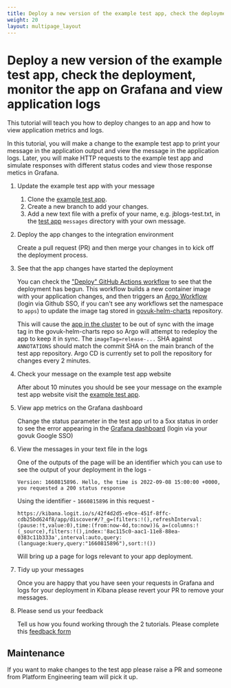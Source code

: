 ```yaml
---
title: Deploy a new version of the example test app, check the deployment, monitor the app on Grafana and view application logs
weight: 20
layout: multipage_layout
---
```


# Deploy a new version of the example test app, check the deployment, monitor the app on Grafana and view application logs

This tutorial will teach you how to deploy changes to an app and how to view application metrics and logs.

In this tutorial, you will make a change to the example test app to print your message in the application output and view the message in the application logs. Later, you will make HTTP requests to the example test app and simulate responses with different status codes and view those response metics in Grafana.

1. Update the example test app with your message

    1. Clone the [example test app](https://github.com/alphagov/govuk-replatform-test-app).
    1. Create a new branch to add your changes.
    1. Add a new text file with a prefix of your name, e.g. jblogs-test.txt, in the [test app](https://github.com/alphagov/govuk-replatform-test-app/tree/main/messages) `messages` directory with your own message.

1. Deploy the app changes to the integration environment

    Create a pull request (PR) and then merge your changes in to kick off the deployment process.

1. See that the app changes have started the deployment

    You can check the ["Deploy" GitHub Actions workflow](https://github.com/alphagov/govuk-replatform-test-app/actions) to see that the deployment has begun. This workflow builds a new container image with your application changes, and then triggers an [Argo Workflow](https://argo-workflows.eks.integration.govuk.digital/workflows/apps?limit=500) (login via Github SSO, if you can't see any workflows set the namespace to `apps`) to update the image tag stored in [govuk-helm-charts](https://github.com/alphagov/govuk-helm-charts/tree/main/charts/app-config/image-tags/integration/govuk-replatform-test-app) repository.

    This will cause the [app in the cluster](https://argo.eks.integration.govuk.digital/applications/cluster-services/govuk-replatform-test-app?view=tree&orphaned=false&resource=&node=argoproj.io%2FApplication%2Fcluster-services%2Fgovuk-replatform-test-app%2F0) to be out of sync with the image tag in the govuk-helm-charts repo so Argo will attempt to redeploy the app to keep it in sync. The `imageTag=release-...` SHA against `ANNOTATIONS` should match the commit SHA on the main branch of the test app repository. Argo CD is currently set to poll the repository for changes every 2 minutes.

1. Check your message on the example test app website

    After about 10 minutes you should be see your message on the example test app website visit the [example test app](https://govuk-replatform-test-app.eks.integration.govuk.digital/?status=200).

1. View app metrics on the Grafana dashboard

    Change the status parameter in the test app url to a 5xx status in order to see the error appearing in the [Grafana dashboard](https://grafana.eks.integration.govuk.digital/d/app-requests/app3a-request-rates-errors-durations?orgId=1&refresh=1m&var-namespace=apps&var-app=govuk-replatform-test-app&var-error_status=All) (login via your govuk Google SSO)

1. View the messages in your text file in the logs

    One of the outputs of the page will be an identifier which you can use to see the output of your deployment in the logs -

    `Version: 1660815896. Hello, the time is 2022-09-08 15:00:00 +0000, you requested a 200 status response`

    Using the identifier - `1660815896` in this request -

    `https://kibana.logit.io/s/42f4d2d5-e9ce-451f-8ffc-cdb25bd624f8/app/discover#/?_g=(filters:!(),refreshInterval:(pause:!t,value:0),time:(from:now-4d,to:now))&_a=(columns:!(_source),filters:!(),index:'8ac115c0-aac1-11e8-88ea-0383c11b333a',interval:auto,query:(language:kuery,query:"1660815896"),sort:!())`

    Will bring up a page for logs relevant to your app deployment.

1. Tidy up your messages

    Once you are happy that you have seen your requests in Grafana and logs for your deployment in Kibana please revert your PR to remove your messages.

1. Please send us your feedback

    Tell us how you found working through the 2 tutorials. Please complete this [feedback form](https://docs.google.com/forms/d/e/1FAIpQLSfUl2rM3S0IEudeIEl6f_ZoMoB7kD_CDtMLa92UIx9tSznREw/viewform)

## Maintenance

If you want to make changes to the test app please raise a PR and someone from Platform Engineering team will pick it up.
